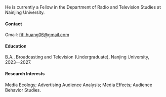 

He is currently a Fellow in the Department of Radio and Television Studies at Nainjing University.

#### Contact

Gmail: fifi.huang06@gmail.com

#### Education
B.A., Broadcasting and Television (Undergraduate), Nanjing University, 2023—2027.

#### Research Interests
Media Ecology; Advertising Audience Analysis; Media Effects; Audience Behavior Studies.

